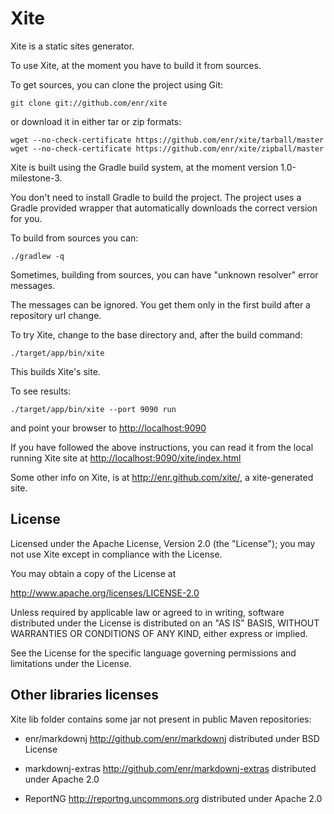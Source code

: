 Xite
====

Xite is a static sites generator.


To use Xite, at the moment you have to build it from sources.

To get sources, you can clone the project using Git:

    git clone git://github.com/enr/xite

or download it in either tar or zip formats:

    wget --no-check-certificate https://github.com/enr/xite/tarball/master
    wget --no-check-certificate https://github.com/enr/xite/zipball/master

Xite is built using the Gradle build system, at the moment version 1.0-milestone-3.

You don't need to install Gradle to build the project. The project uses a Gradle provided wrapper that automatically downloads the correct version for you.

To build from sources you can:

    ./gradlew -q

Sometimes, building from sources, you can have "unknown resolver" error messages.

The messages can be ignored. You get them only in the first build after a repository url change.
    
To try Xite, change to the base directory and, after the build command:

    ./target/app/bin/xite
    
This builds Xite's site.

To see results:

    ./target/app/bin/xite --port 9090 run

and point your browser to <http://localhost:9090>

If you have followed the above instructions, you can read it from the local
running Xite site at <http://localhost:9090/xite/index.html>

Some other info on Xite, is at <http://enr.github.com/xite/>, a xite-generated site. 


License
-------

Licensed under the Apache License, Version 2.0 (the "License");
you may not use Xite except in compliance with the License.

You may obtain a copy of the License at

   <http://www.apache.org/licenses/LICENSE-2.0>

Unless required by applicable law or agreed to in writing, software
distributed under the License is distributed on an "AS IS" BASIS,
WITHOUT WARRANTIES OR CONDITIONS OF ANY KIND, either express or implied.

See the License for the specific language governing permissions and
limitations under the License.

Other libraries licenses
------------------------

Xite lib folder contains some jar not present in public Maven repositories:

* enr/markdownj <http://github.com/enr/markdownj> distributed under BSD License
    
* markdownj-extras <http://github.com/enr/markdownj-extras> distributed under Apache 2.0

* ReportNG <http://reportng.uncommons.org> distributed under Apache 2.0

